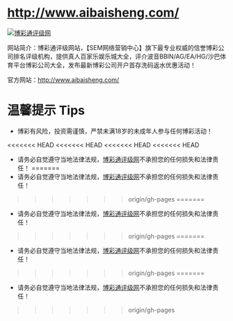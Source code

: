 <http://www.aibaisheng.com/>
========================

[![博彩通评级网](http://www.aibaisheng.com/LOGO.png)](http://www.aibaisheng.com/)

网站简介：博彩通评级网站，【SEM网络营销中心】旗下最专业权威的信誉博彩公司排名评级机构，提供真人百家乐娱乐城大全，评介波音BBIN/AG/EA/HG/沙巴体育平台博彩公司大全，发布最新博彩公司开户首存洗码返水优惠活动！

官方网站：<http://www.aibaisheng.com/>

# 温馨提示 Tips

* 博彩有风险，投资需谨慎，严禁未满18岁的未成年人参与任何博彩活动！

<<<<<<< HEAD
<<<<<<< HEAD
<<<<<<< HEAD
<<<<<<< HEAD
* 请务必自觉遵守当地法律法规，[博彩通评级网](http://www.aibaisheng.com/ "博彩通评级网")不承担您的任何损失和法律责任！
=======
* 请务必自觉遵守当地法律法规，[博彩通评级网](http://www.aibaisheng.com/ "博彩通评级网")不承担您的任何损失和法律责任！
>>>>>>> origin/gh-pages
=======
* 请务必自觉遵守当地法律法规，[博彩通评级网](http://www.aibaisheng.com/ "博彩通评级网")不承担您的任何损失和法律责任！
>>>>>>> origin/gh-pages
=======
* 请务必自觉遵守当地法律法规，[博彩通评级网](http://www.aibaisheng.com/ "博彩通评级网")不承担您的任何损失和法律责任！
>>>>>>> origin/gh-pages
=======
* 请务必自觉遵守当地法律法规，[博彩通评级网](http://www.aibaisheng.com/ "博彩通评级网")不承担您的任何损失和法律责任！
>>>>>>> origin/gh-pages
